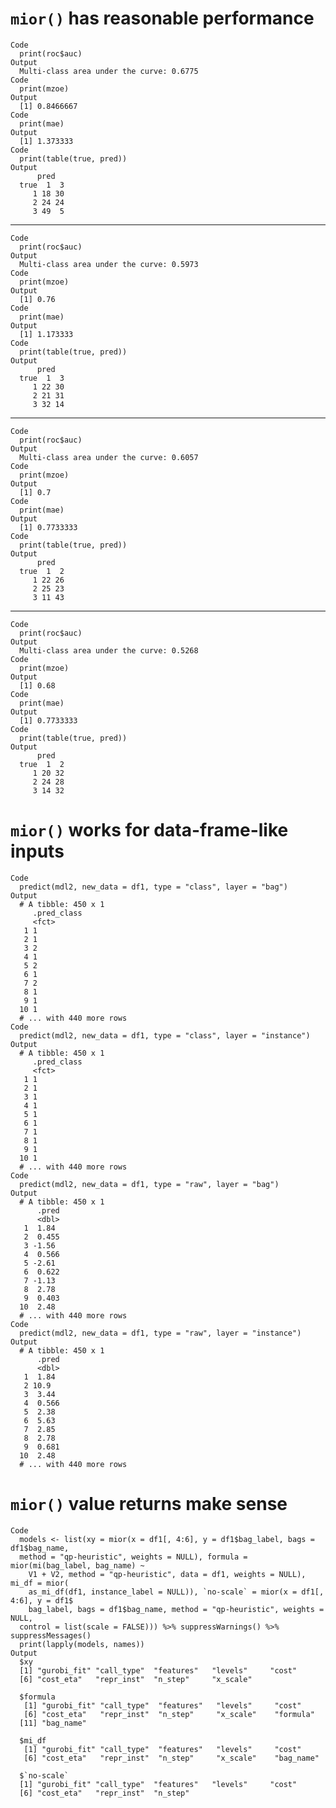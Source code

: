 # `mior()` has reasonable performance

    Code
      print(roc$auc)
    Output
      Multi-class area under the curve: 0.6775
    Code
      print(mzoe)
    Output
      [1] 0.8466667
    Code
      print(mae)
    Output
      [1] 1.373333
    Code
      print(table(true, pred))
    Output
          pred
      true  1  3
         1 18 30
         2 24 24
         3 49  5

---

    Code
      print(roc$auc)
    Output
      Multi-class area under the curve: 0.5973
    Code
      print(mzoe)
    Output
      [1] 0.76
    Code
      print(mae)
    Output
      [1] 1.173333
    Code
      print(table(true, pred))
    Output
          pred
      true  1  3
         1 22 30
         2 21 31
         3 32 14

---

    Code
      print(roc$auc)
    Output
      Multi-class area under the curve: 0.6057
    Code
      print(mzoe)
    Output
      [1] 0.7
    Code
      print(mae)
    Output
      [1] 0.7733333
    Code
      print(table(true, pred))
    Output
          pred
      true  1  2
         1 22 26
         2 25 23
         3 11 43

---

    Code
      print(roc$auc)
    Output
      Multi-class area under the curve: 0.5268
    Code
      print(mzoe)
    Output
      [1] 0.68
    Code
      print(mae)
    Output
      [1] 0.7733333
    Code
      print(table(true, pred))
    Output
          pred
      true  1  2
         1 20 32
         2 24 28
         3 14 32

# `mior()` works for data-frame-like inputs

    Code
      predict(mdl2, new_data = df1, type = "class", layer = "bag")
    Output
      # A tibble: 450 x 1
         .pred_class
         <fct>      
       1 1          
       2 1          
       3 2          
       4 1          
       5 2          
       6 1          
       7 2          
       8 1          
       9 1          
      10 1          
      # ... with 440 more rows
    Code
      predict(mdl2, new_data = df1, type = "class", layer = "instance")
    Output
      # A tibble: 450 x 1
         .pred_class
         <fct>      
       1 1          
       2 1          
       3 1          
       4 1          
       5 1          
       6 1          
       7 1          
       8 1          
       9 1          
      10 1          
      # ... with 440 more rows
    Code
      predict(mdl2, new_data = df1, type = "raw", layer = "bag")
    Output
      # A tibble: 450 x 1
          .pred
          <dbl>
       1  1.84 
       2  0.455
       3 -1.56 
       4  0.566
       5 -2.61 
       6  0.622
       7 -1.13 
       8  2.78 
       9  0.403
      10  2.48 
      # ... with 440 more rows
    Code
      predict(mdl2, new_data = df1, type = "raw", layer = "instance")
    Output
      # A tibble: 450 x 1
          .pred
          <dbl>
       1  1.84 
       2 10.9  
       3  3.44 
       4  0.566
       5  2.38 
       6  5.63 
       7  2.85 
       8  2.78 
       9  0.681
      10  2.48 
      # ... with 440 more rows

# `mior()` value returns make sense

    Code
      models <- list(xy = mior(x = df1[, 4:6], y = df1$bag_label, bags = df1$bag_name,
      method = "qp-heuristic", weights = NULL), formula = mior(mi(bag_label, bag_name) ~
        V1 + V2, method = "qp-heuristic", data = df1, weights = NULL), mi_df = mior(
        as_mi_df(df1, instance_label = NULL)), `no-scale` = mior(x = df1[, 4:6], y = df1$
        bag_label, bags = df1$bag_name, method = "qp-heuristic", weights = NULL,
      control = list(scale = FALSE))) %>% suppressWarnings() %>% suppressMessages()
      print(lapply(models, names))
    Output
      $xy
      [1] "gurobi_fit" "call_type"  "features"   "levels"     "cost"      
      [6] "cost_eta"   "repr_inst"  "n_step"     "x_scale"   
      
      $formula
       [1] "gurobi_fit" "call_type"  "features"   "levels"     "cost"      
       [6] "cost_eta"   "repr_inst"  "n_step"     "x_scale"    "formula"   
      [11] "bag_name"  
      
      $mi_df
       [1] "gurobi_fit" "call_type"  "features"   "levels"     "cost"      
       [6] "cost_eta"   "repr_inst"  "n_step"     "x_scale"    "bag_name"  
      
      $`no-scale`
      [1] "gurobi_fit" "call_type"  "features"   "levels"     "cost"      
      [6] "cost_eta"   "repr_inst"  "n_step"    
      

